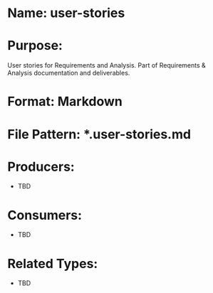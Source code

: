 # Name: user-stories

# Purpose:
User stories for Requirements and Analysis. Part of Requirements & Analysis documentation and deliverables.

# Format: Markdown

# File Pattern: *.user-stories.md

# Producers:
- TBD

# Consumers:
- TBD

# Related Types:
- TBD
